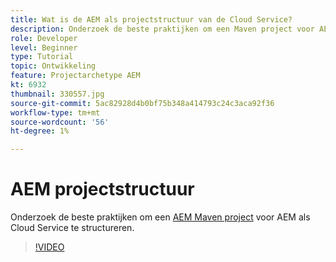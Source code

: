 ```yaml
---
title: Wat is de AEM als projectstructuur van de Cloud Service?
description: Onderzoek de beste praktijken om een Maven project voor AEM als Cloud Service te structureren.
role: Developer
level: Beginner
type: Tutorial
topic: Ontwikkeling
feature: Projectarchetype AEM
kt: 6932
thumbnail: 330557.jpg
source-git-commit: 5ac82928d4b0bf75b348a414793c24c3aca92f36
workflow-type: tm+mt
source-wordcount: '56'
ht-degree: 1%

---
```



# AEM projectstructuur

Onderzoek de beste praktijken om een [AEM Maven project](https://experienceleague.adobe.com/docs/experience-manager-cloud-service/implementing/developing/aem-project-content-package-structure.html#developing) voor AEM als Cloud Service te structureren.

>[!VIDEO](https://video.tv.adobe.com/v/330557/?quality=12&learn=on)